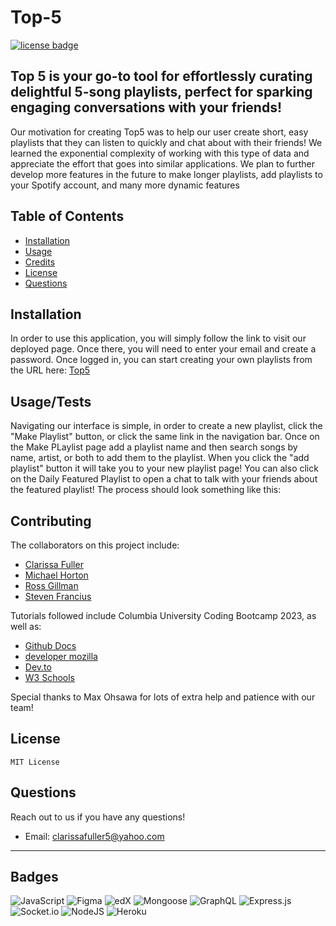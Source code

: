 # Top-5

[![license badge](https://img.shields.io/badge/License-MIT-green)](LICENSE)

## Top 5 is your go-to tool for effortlessly curating delightful 5-song playlists, perfect for sparking engaging conversations with your friends!

Our motivation for creating Top5 was to help our user create short, easy playlists that they can listen to quickly and chat about with their friends! 
We learned the exponential complexity of working with this type of data and appreciate the effort that goes into similar applications.
We plan to further develop more features in the future to make longer playlists, add playlists to your Spotify account, and many more dynamic features

## Table of Contents

- [Installation](#installation)
- [Usage](#usage)
- [Credits](#credits)
- [License](#license)
- [Questions](#questions)

## Installation

In order to use this application, you will simply follow the link to visit our deployed page. Once there, you will need to enter your email and create a password. Once logged in, you can start creating your own playlists from the URL here:
[Top5](https://top5-123-dd46eff5dfcf.herokuapp.com/)

## Usage/Tests

Navigating our interface is simple, in order to create a new playlist, click the "Make Playlist" button, or click the same link in the navigation bar.
Once on the Make PLaylist page add a playlist name and then search songs by name, artist, or both to add them to the playlist. When you click the "add playlist" button it will take you to your new playlist page! 
You can also click on the Daily Featured Playlist to open a chat to talk with your friends about the featured playlist!
The process should look something like this:


## Contributing

The collaborators on this project include:

- [Clarissa Fuller](https://github.com/clarissafuller)
- [Michael Horton](https://github.com/hr7n)
- [Ross Gillman](https://github.com/rossgilman402)
- [Steven Francius](https://github.com/Guadeloupe33)

Tutorials followed include Columbia University Coding Bootcamp 2023, as well as:

- [Github Docs](https://docs.github.com/en)
- [developer mozilla](https://developer.mozilla.org/en-US/)
- [Dev.to](https://dev.to/)
- [W3 Schools](https://www.w3schools.com/)

Special thanks to Max Ohsawa for lots of extra help and patience with our team!

## License

    MIT License

## Questions

Reach out to us if you have any questions!

- Email: clarissafuller5@yahoo.com

---

## Badges

![JavaScript](https://img.shields.io/badge/javascript-%23323330.svg?style=for-the-badge&logo=javascript&logoColor=%23F7DF1E)
![Figma](https://img.shields.io/badge/figma-%23F24E1E.svg?style=for-the-badge&logo=figma&logoColor=white) ![edX](https://img.shields.io/badge/edX-%2302262B.svg?style=for-the-badge&logo=edX&logoColor=white) ![Mongoose](https://img.shields.io/badge/mongoose-%238511FA.svg?style=for-the-badge&logo=mongoose&logoColor=white)
![GraphQL](https://img.shields.io/badge/qraphql-52B0E7?style=for-the-badge&logo=qraphql&logoColor=white)
![Express.js](https://img.shields.io/badge/express.js-%23404d59.svg?style=for-the-badge&logo=express&logoColor=%2361DAFB) ![Socket.io](https://img.shields.io/badge/socket-%230769AD.svg?style=for-the-badge&logo=socket&logoColor=white)
![NodeJS](https://img.shields.io/badge/node.js-6DA55F?style=for-the-badge&logo=node.js&logoColor=white) ![Heroku](https://img.shields.io/badge/heroku-%23430098.svg?style=for-the-badge&logo=heroku&logoColor=white)
